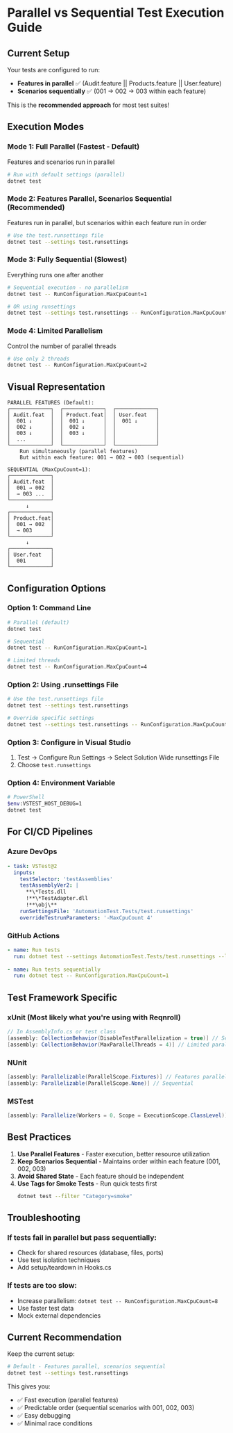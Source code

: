 # Parallel vs Sequential Test Execution Guide

## Current Setup

Your tests are configured to run:
- **Features in parallel** ✅ (Audit.feature || Products.feature || User.feature)
- **Scenarios sequentially** ✅ (001 → 002 → 003 within each feature)

This is the **recommended approach** for most test suites!

## Execution Modes

### Mode 1: Full Parallel (Fastest - Default)
Features and scenarios run in parallel

```bash
# Run with default settings (parallel)
dotnet test
```

### Mode 2: Features Parallel, Scenarios Sequential (Recommended)
Features run in parallel, but scenarios within each feature run in order

```bash
# Use the test.runsettings file
dotnet test --settings test.runsettings
```

### Mode 3: Fully Sequential (Slowest)
Everything runs one after another

```bash
# Sequential execution - no parallelism
dotnet test -- RunConfiguration.MaxCpuCount=1

# OR using runsettings
dotnet test --settings test.runsettings -- RunConfiguration.MaxCpuCount=1
```

### Mode 4: Limited Parallelism
Control the number of parallel threads

```bash
# Use only 2 threads
dotnet test -- RunConfiguration.MaxCpuCount=2
```

## Visual Representation

```
PARALLEL FEATURES (Default):
┌─────────────┐  ┌─────────────┐  ┌─────────────┐
│ Audit.feat  │  │ Product.feat│  │ User.feat   │
│  001 ↓      │  │  001 ↓      │  │  001 ↓      │
│  002 ↓      │  │  002 ↓      │  │             │
│  003 ↓      │  │  003 ↓      │  │             │
│  ...        │  │             │  │             │
└─────────────┘  └─────────────┘  └─────────────┘
    Run simultaneously (parallel features)
    But within each feature: 001 → 002 → 003 (sequential)

SEQUENTIAL (MaxCpuCount=1):
┌─────────────┐
│ Audit.feat  │
│  001 → 002  │
│  → 003 ...  │
└─────────────┘
      ↓
┌─────────────┐
│ Product.feat│
│  001 → 002  │
│  → 003      │
└─────────────┘
      ↓
┌─────────────┐
│ User.feat   │
│  001        │
└─────────────┘
```

## Configuration Options

### Option 1: Command Line
```bash
# Parallel (default)
dotnet test

# Sequential
dotnet test -- RunConfiguration.MaxCpuCount=1

# Limited threads
dotnet test -- RunConfiguration.MaxCpuCount=4
```

### Option 2: Using .runsettings File
```bash
# Use the test.runsettings file
dotnet test --settings test.runsettings

# Override specific settings
dotnet test --settings test.runsettings -- RunConfiguration.MaxCpuCount=1
```

### Option 3: Configure in Visual Studio
1. Test → Configure Run Settings → Select Solution Wide runsettings File
2. Choose `test.runsettings`

### Option 4: Environment Variable
```bash
# PowerShell
$env:VSTEST_HOST_DEBUG=1
dotnet test
```

## For CI/CD Pipelines

### Azure DevOps
```yaml
- task: VSTest@2
  inputs:
    testSelector: 'testAssemblies'
    testAssemblyVer2: |
      **\*Tests.dll
      !**\*TestAdapter.dll
      !**\obj\**
    runSettingsFile: 'AutomationTest.Tests/test.runsettings'
    overrideTestrunParameters: '-MaxCpuCount 4'
```

### GitHub Actions
```yaml
- name: Run tests
  run: dotnet test --settings AutomationTest.Tests/test.runsettings --logger "trx;LogFileName=test-results.trx"
  
- name: Run tests sequentially
  run: dotnet test -- RunConfiguration.MaxCpuCount=1
```

## Test Framework Specific

### xUnit (Most likely what you're using with Reqnroll)
```csharp
// In AssemblyInfo.cs or test class
[assembly: CollectionBehavior(DisableTestParallelization = true)] // Sequential
[assembly: CollectionBehavior(MaxParallelThreads = 4)] // Limited parallel
```

### NUnit
```csharp
[assembly: Parallelizable(ParallelScope.Fixtures)] // Features parallel
[assembly: Parallelizable(ParallelScope.None)] // Sequential
```

### MSTest
```csharp
[assembly: Parallelize(Workers = 0, Scope = ExecutionScope.ClassLevel)]
```

## Best Practices

1. **Use Parallel Features** - Faster execution, better resource utilization
2. **Keep Scenarios Sequential** - Maintains order within each feature (001, 002, 003)
3. **Avoid Shared State** - Each feature should be independent
4. **Use Tags for Smoke Tests** - Run quick tests first
   ```bash
   dotnet test --filter "Category=smoke"
   ```

## Troubleshooting

### If tests fail in parallel but pass sequentially:
- Check for shared resources (database, files, ports)
- Use test isolation techniques
- Add setup/teardown in Hooks.cs

### If tests are too slow:
- Increase parallelism: `dotnet test -- RunConfiguration.MaxCpuCount=8`
- Use faster test data
- Mock external dependencies

## Current Recommendation

Keep the current setup:
```bash
# Default - Features parallel, scenarios sequential
dotnet test --settings test.runsettings
```

This gives you:
- ✅ Fast execution (parallel features)
- ✅ Predictable order (sequential scenarios with 001, 002, 003)
- ✅ Easy debugging
- ✅ Minimal race conditions
